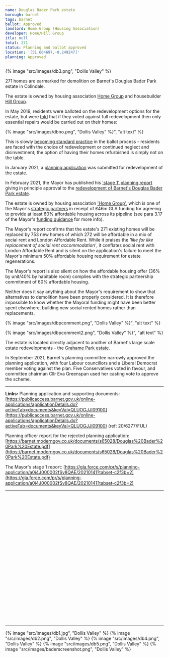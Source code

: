 ```yaml
---
name: Douglas Bader Park estate
borough: barnet
tags: barnet
ballot: Approved
landlord: Home Group (Housing Association)
developer: Home/Hill Group
itla: null
total: 271
status: Planning and ballot approved
location: '[51.604697,-0.249247]'
planning: Approved
---
```

{% image "src/images/db3.png", "Dollis Valley" %}

271 homes are earmarked for demolition on Barnet's Douglas Bader Park estate in Colindale.

The estate is owned by housing association [Home Group](http://homegroup.org.uk) and housebuilder [Hill Group](http://hill.co.uk).

In May 2019, residents were balloted on the redevelopment options for the estate, but were [told](/images/DouglasBaderParkBallot.pdf) that if they voted against full redevelopment then only essential repairs would be carried out on their homes:

{% image "src/images/dbno.png", "Dollis Valley" %}", "alt text" %}

This is slowly [becoming standard practice](/approved/ballotexemptions/) in the ballot process - residents are faced with the choice of redevelopment or continued neglect and disinvestment; the option of having their homes refurbished is simply not on the table.

In January 2021, a [planning application](https://publicaccess.barnet.gov.uk/online-applications/applicationDetails.do?activeTab=documents&keyVal=QLUOGJJI09100) was submitted for redevelopment of the estate.

In February 2021, the Mayor has published his ['stage 1' planning report](https://gla.force.com/pr/s/planning-application/a0i4J000002fSv8QAE/20210141?tabset-c2f3b=2) giving in principle approval to the [redevelopment of Barnet's Douglas Bader Park estate](https://estatewatch.london/estates/barnet/douglasbaderpark/).

The estate is owned by housing association ['Home Group'](https://homegroup.org.uk), which is one of the Mayor's [strategic partners](https://www.insidehousing.co.uk/news/news/six-partnerships-announced-as-490m-grant-allocated-59289) in receipt of £46m GLA funding for agreeing to provide at least 60% affordable housing across its pipeline (see para 3.17 of the Mayor's [funding guidance](https://www.london.gov.uk/sites/default/files/smha_offer_2019.pdf) for more info).

The Mayor's report confirms that the estate's 271 existing homes will be replaced by 753 new homes of which 272 will be affordable in a mix of social rent and London Affordable Rent. While it praises the _'like for like replacement of social rent accommodation'_, it conflates social rent with London Affordable Rent and is silent on the application's failure to meet the Mayor's minimum 50% affordable housing requirement for estate regenerations.

The Mayor's report is also silent on how the affordable housing offer (36% by unit/40% by habitable room) complies with the strategic partnership commitment of 60% affordable housing.

Neither does it say anything about the Mayor's requirement to show that alternatives to demolition have been properly considered. It is therefore impossible to know whether the Mayoral funding might have been better spent elsewhere, building new social rented homes rather than replacements.

{% image "src/images/dbpcomment.png", "Dollis Valley" %}", "alt text" %}

{% image "src/images/dbpcomment2.png", "Dollis Valley" %}", "alt text" %}

The estate is located directly adjacent to another of Barnet's large scale estate redevelopments - the [Grahame Park estate](https://estatewatch.london/estates/barnet/grahamepark/).

In September 2021, Barnet's planning committee narrowly approved the planning application, with four Labour councillors and a Liberal Democrat member voting against the plan. Five Conservatives voted in favour, and committee chairman Cllr Eva Greenspan used her casting vote to approve the scheme. 

---

__Links:__ 
Planning application and supporting documents: [https://publicaccess.barnet.gov.uk/online-applications/applicationDetails.do?activeTab=documents&keyVal=QLUOGJJI09100](https://publicaccess.barnet.gov.uk/online-applications/applicationDetails.do?activeTab=documents&keyVal=QLUOGJJI09100) (ref: 20/6277/FUL)

Planning officer report for the rejected planning application: [https://barnet.moderngov.co.uk/documents/s65028/Douglas%20Bader%20Park%20Estate.pdf](https://barnet.moderngov.co.uk/documents/s65028/Douglas%20Bader%20Park%20Estate.pdf)

The Mayor's stage 1 report: [https://gla.force.com/pr/s/planning-application/a0i4J000002fSv8QAE/20210141?tabset-c2f3b=2](https://gla.force.com/pr/s/planning-application/a0i4J000002fSv8QAE/20210141?tabset-c2f3b=2)

---

<!------------THE CODE BELOW RENDERS THE MAP - DO NOT EDIT! ---------------------------->

<div id="map" style="width: 100%; height: 400px;"></div>

<script>
  var map = L.map('map').setView({{ location }}, 13);
  L.tileLayer('https://tile.openstreetmap.org/{z}/{x}/{y}.png', {
  maxZoom: 19,
attribution: '&copy; <a href="http://www.openstreetmap.org/copyright">OpenStreetMap</a>'
}).addTo(map);
var circle = L.circle({{ location }}, {
    color: 'red',
    fillColor: '#f03',
    fillOpacity: 0.5,
    radius: 500
}).addTo(map);
</script>

---

{% image "src/images/db1.jpg", "Dollis Valley" %}
{% image "src/images/db2.png", "Dollis Valley" %}
{% image "src/images/db4.png", "Dollis Valley" %}
{% image "src/images/db5.png", "Dollis Valley" %}
{% image "src/images/baderscreenshot.png", "Dollis Valley" %}
